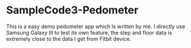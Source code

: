 # SampleCode3-Pedometer
This is a easy demo pedometer app which is written by me. 
I directly use Samsung Galaxy III to test its own feature, the step and floor data is extremely close to the data I get from Fitbit device.
